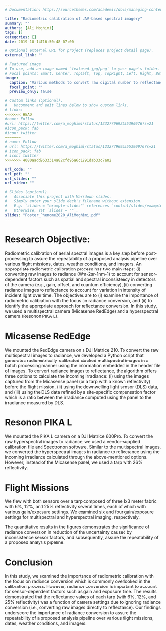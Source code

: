 ```yaml
---
# Documentation: https://sourcethemes.com/academic/docs/managing-content/

title: "Radiometric calibration of UAV-based spectral imagery"
summary: ""
authors: [Ali Moghimi]
tags: []
categories: []
date: 2019-10-14T16:50:48-07:00

# Optional external URL for project (replaces project detail page).
external_link: ""

# Featured image
# To use, add an image named `featured.jpg/png` to your page's folder.
# Focal points: Smart, Center, TopLeft, Top, TopRight, Left, Right, BottomLeft, Bottom, BottomRight.
image:
  caption: "Various methods to convert raw digital number to reflectance"
  focal_point: ""
  preview_only: false

# Custom links (optional).
#   Uncomment and edit lines below to show custom links.
# links:
<<<<<<< HEAD
#name: Follow
#url: https://twitter.com/a_moghimi/status/1232779692555390976?s=21
#icon_pack: fab
#icon: twitter
=======
# name: Follow
# url: https://twitter.com/a_moghimi/status/1232779692555390976?s=21
# icon_pack: fab
# icon: twitter
>>>>>>> 4080aadd9633314a82cfd95a6c1291dab33c7a02

url_code: ""
url_pdf: ""
url_slides: ""
url_video: ""

# Slides (optional).
#   Associate this project with Markdown slides.
#   Simply enter your slide deck's filename without extension.
#   E.g. `slides = "example-slides"` references `content/slides/example-slides.md`.
#   Otherwise, set `slides = ""`.
slides: "Poster_Phenome2020_AliMoghimi.pdf"
---
```

# Research Objective:

Radiometric calibration of aerial spectral images is a key step before post-processing to assure the repeatability of a proposed analysis pipeline over various flight missions, dates, weather conditions, and imagers. An appropriate radiometric calibration process has two main steps: (i) converting raw images to radiance (Wm-2sr-1nm-1) to account for sensor-dependent factors such as spatial and spectral inconsistency in detectors of the camera (e.g., gain, offset, and quantum efficiency), (ii) converting radiance images to reflectance to account for variation in intensity of incident light over time. The objectives are to (i) examine the importance of radiometric calibration with the focus on radiance conversion, and (ii) to identify the appropriate approach for reflectance conversion. In this study, we used a multispectral camera (Micasense RedEdge) and a hyperspectral camera (Resonon PIKA L).

# Micasense RedEdge
We mounted the RedEdge camera on a DJI Matrice 210. To convert the raw multispectral images to radiance, we developed a Python script that generates radiometrically-calibrated stacked multispectral images in a batch processing manner using the information embedded in the header file of images. To convert radiance images to reflectance, the algorithm offers three options to calculate the incoming irradiance: (i) using the images captured from the Micasense panel (or a tarp with a known reflectivity) before the flight mission, (ii) using the downwelling light sensor (DLS) data, and (iii) using the DLS data refined by a site-specific compensation factor which is a ratio between the irradiance computed using the panel to the irradiance measured by DLS.

# Resonon PIKA L
We mounted the PIKA L camera on a DJI Matrice 600Pro. To convert the raw hyperspectral images to radiance, we used a vendor-supplied calibration file and Spectronon software. Similar to the multispectral images, we converted the hyperspectral images in radiance to reflectance using the incoming irradiance calculated through the above-mentioned options. However, instead of the Micasense panel, we used a tarp with 26% reflectivity.  

# Flight Missions
We flew with both sensors over a tarp composed of three 1x3 meter fabric with 6%, 12%, and 25% reflectivity several times, each of which with various gain/exposure settings. We examined six and four gain/exposure settings for multispectral and hyperspectral imaging, respectively.

The quantitative results in the figures demonstrates the significance of radiance conversion in reduction of the uncertainty caused by inconsistence sensor factors, and subsequently, assure the repeatability of a proposed analysis pipeline.

# Conclusion
In this study, we examined the importance of radiometric calibration with the focus on radiance conversion which is commonly overlooked in the calibration process. However, radiance conversion is important to account for sensor-dependent factors such as gain and exposure time. The results demonstrated that the reflectance values of each tarp (with 6%, 12%, and 25% reflectivity) was a function of camera settings due to ignoring radiance conversion (i.e., converting raw images directly to reflectance). Our findings underscore the importance of radiance conversion to assure the repeatability of a proposed analysis pipeline over various flight missions, dates, weather conditions, and imagers. 
